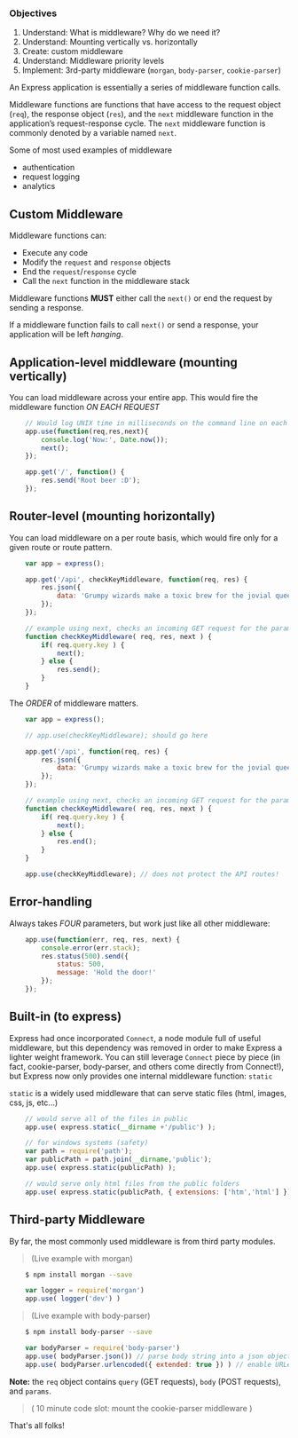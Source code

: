 ### Objectives
1. Understand: What is middleware? Why do we need it?
2. Understand: Mounting vertically vs. horizontally
3. Create: custom middleware
4. Understand: Middleware priority levels
5. Implement: 3rd-party middleware (`morgan`, `body-parser`, `cookie-parser`)

An Express application is essentially a series of middleware function calls.

Middleware functions are functions that have access to the request object (`req`), the response object (`res`), and the `next` middleware function in the application’s request-response cycle. The `next` middleware function is commonly denoted by a variable named `next`.

Some of most used examples of middleware
- authentication
- request logging
- analytics

## Custom Middleware
Middleware functions can:
- Execute any code
- Modify the `request` and `response` objects
- End the `request`/`response` cycle
- Call the `next` function in the middleware stack

Middleware functions **MUST** either call the `next()` or end the request by sending a response.

If a middleware function fails to call `next()` or send a response, your application will be left *hanging*.

## Application-level middleware (mounting vertically)
You can load middleware across your entire app. This would fire the middleware function *ON EACH REQUEST*

```javascript
    // Would log UNIX time in milliseconds on the command line on each request
    app.use(function(req,res,next){
        console.log('Now:', Date.now());
        next();
    });

    app.get('/', function() {
        res.send('Root beer :D');
    });
```

## Router-level (mounting horizontally)
You can load middleware on a per route basis, which would fire only for a given route or route pattern.

```javascript
    var app = express();

    app.get('/api', checkKeyMiddleware, function(req, res) {
        res.json({
            data: 'Grumpy wizards make a toxic brew for the jovial queen!'
        });
    });

    // example using next, checks an incoming GET request for the parameter "key", common for APIs
    function checkKeyMiddleware( req, res, next ) {
        if( req.query.key ) {
            next();
        } else {
            res.send();
        }
    }
```

The *ORDER* of middleware matters.

```javascript
    var app = express();

    // app.use(checkKeyMiddleware); should go here

    app.get('/api', function(req, res) {
        res.json({
            data: 'Grumpy wizards make a toxic brew for the jovial queen!'
        });
    });

    // example using next, checks an incoming GET request for the parameter "key", common for APIs
    function checkKeyMiddleware( req, res, next ) {
        if( req.query.key ) {
            next();
        } else {
            res.end();
        }
    }

    app.use(checkKeyMiddleware); // does not protect the API routes!
```

## Error-handling
Always takes *FOUR* parameters, but work just like all other middleware:

```javascript
    app.use(function(err, req, res, next) {
        console.error(err.stack);
        res.status(500).send({
            status: 500,
            message: 'Hold the door!'
        });
    });
```

## Built-in (to express)
Express had once incorporated `Connect`, a node module full of useful middleware, but this dependency was removed in order to make Express a lighter weight framework. You can still leverage `Connect` piece by piece (in fact, cookie-parser, body-parser, and others come directly from Connect!), but Express now only provides one internal middleware function: `static`

`static` is a widely used middleware that can serve static files (html, images, css, js, etc...)

```javascript
    // would serve all of the files in public
    app.use( express.static(__dirname +'/public') );

    // for windows systems (safety)
    var path = require('path');
    var publicPath = path.join(__dirname,'public');
    app.use( express.static(publicPath) );

    // would serve only html files from the public folders
    app.use( express.static(publicPath, { extensions: ['htm','html'] }))
```

## Third-party Middleware
By far, the most commonly used middleware is from third party modules.

> (Live example with morgan)

```bash
    $ npm install morgan --save
```
```javascript
    var logger = require('morgan')
    app.use( logger('dev') )
```

> (Live example with body-parser)

```bash
    $ npm install body-parser --save
```
```javascript
    var bodyParser = require('body-parser')
    app.use( bodyParser.json()) // parse body string into a json object in `req.body`
    app.use( bodyParser.urlencoded({ extended: true }) ) // enable URLencoded data to by parsed into `req.body`
```

**Note:** the `req` object contains `query` (GET requests), `body` (POST requests), and `params`.

> ( 10 minute code slot: mount the cookie-parser middleware )

That's all folks!

